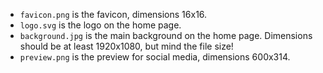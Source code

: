 - `favicon.png` is the favicon, dimensions 16x16.
- `logo.svg` is the logo on the home page.
- `background.jpg` is the main background on the home page. Dimensions should be at least 1920x1080, but mind the file size!
- `preview.png` is the preview for social media, dimensions 600x314.
